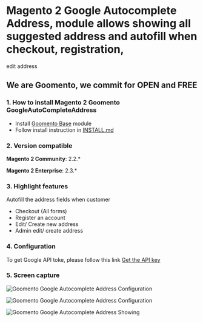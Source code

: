 # Magento 2 **Google Autocomplete Address**, module allows showing all suggested address and autofill when checkout, registration, 
edit address
  
## We are Goomento, we commit for OPEN and FREE 

### 1. How to install Magento 2 Goomento GoogleAutoCompleteAddress

- Install [Goomento Base](https://github.com/Goomento/Base) module
- Follow install instruction in [INSTALL.md](https://github.com/Goomento/GoogleAutoCompleteAddress/blob/master/INSTALL.md)

### 2. Version compatible

**Magento 2 Community**: 2.2.*

**Magento 2 Enterprise**: 2.3.*

### 3. Highlight features

Autofill the address fields when customer 

- Checkout (All forms) 
- Register an account
- Edit/ Create new address
- Admin edit/ create address

### 4. Configuration

To get Google API toke, please follow this link [Get the API key](https://developers.google.com/maps/documentation/javascript/get-api-key)

### 5. Screen capture

![Goomento Google Autocomplete Address Configuration](https://i.imgur.com/vHjLvNI.png)

![Goomento Google Autocomplete Address Configuration](https://i.imgur.com/P0W7vve.png)

![Goomento Google Autocomplete Address Showing](https://i.imgur.com/qthxkIS.png)



